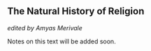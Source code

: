 ## The Natural History of Religion

_edited by Amyas Merivale_

Notes on this text will be added soon.
